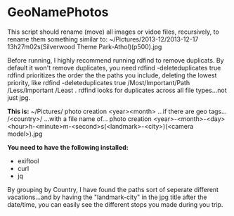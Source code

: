 # GeoNamePhotos
  
  This script should rename (move) all images or vidoe files, recursively, to rename them something similar to:
  ~/Pictures/2013-12/2013-12-17 13h27m02s(Silverwood Theme Park-Athol)(p500).jpg

  Before running, I highly recommend running rdfind to remove duplicats. By default it won't remove duplicates, you need rdfind -deleteduplicates true 
  rdfind prioritizes the order the the paths you include, deleting the lowest priority, like rdfind -deleteduplicates true /Most/Important/Path /Less/Important /Least .
  rdfind looks for duplicates across all file types...not just jpg.
  
  **This is:**
  ~/Pictures/
  photo creation \<year\>\<month\>
  ...if there are geo tags...
  /\<country\>/
  ...with a file name of...
  photo creation \<year\>-\<month\>-\<day\> \<hour\>h-\<minute\>m-\<second\>s(\<landmark\>-\<city\>)(\<camera model\>).jpg
  
  **You need to have the following installed:**
  - exiftool
  - curl
  - jq
  
  
  By grouping by Country, I have found the paths sort of seperate different vacations...and by having the "landmark-city" in the jpg title after the date/time, you can easily see the different stops you made during you trip.
  
